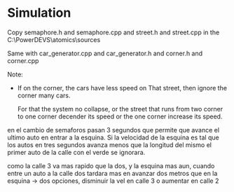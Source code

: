 Simulation
==========
Copy semaphore.h and semaphore.cpp and street.h and street.cpp in the C:\PowerDEVS\atomics\sources

Same with car_generator.cpp and car_generator.h and corner.h and corner.cpp

Note:
- If on the corner, the cars have less speed on That street, 
  then ignore the corner many cars.

  For that the system no collapse, or the street that runs from two corner to one corner decender its 
  speed or the one corner increase its speed.

en el cambio de semaforos pasan 3 segundos que permite que avance el ultimo auto en entrar a la esquina.
Si la velocidad de la esquina es tal que los autos en tres segundos avanza menos que la longitud del mismo
el primer auto de la calle con el verde se ignorara.

como la calle 3 va mas rapido que la dos, y la esquina mas aun, cuando entre un auto a la calle dos tardara mas en avanzar 
dos metros que en la esquina -> dos opciones, disminuir la vel en calle 3 o aumentar en calle 2



